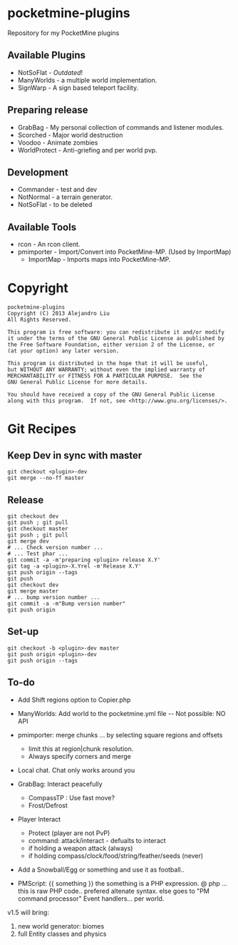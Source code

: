 pocketmine-plugins
==================

Repository for my PocketMine plugins

## Available Plugins

* NotSoFlat - *Outdated*!
* ManyWorlds - a multiple world implementation.
* SignWarp - A sign based teleport facility.

## Preparing release

* GrabBag - My personal collection of commands and listener modules.
* Scorched - Major world destruction
* Voodoo - Animate zombies
* WorldProtect - Anti-griefing and per world pvp.

## Development

* Commander - test and dev
* NotNormal - a terrain generator.
* NotSoFlat - to be deleted

## Available Tools

* rcon - An rcon client.
* pmimporter - Import/Convert into PocketMine-MP.  (Used by ImportMap)
    * ImportMap - Imports maps into PocketMine-MP.

Copyright
=========

    pocketmine-plugins
    Copyright (C) 2013 Alejandro Liu  
    All Rights Reserved.

    This program is free software: you can redistribute it and/or modify
    it under the terms of the GNU General Public License as published by
    the Free Software Foundation, either version 2 of the License, or
    (at your option) any later version.

    This program is distributed in the hope that it will be useful,
    but WITHOUT ANY WARRANTY; without even the implied warranty of
    MERCHANTABILITY or FITNESS FOR A PARTICULAR PURPOSE.  See the
    GNU General Public License for more details.

    You should have received a copy of the GNU General Public License
    along with this program.  If not, see <http://www.gnu.org/licenses/>.

Git Recipes
===========

## Keep Dev in sync with master

    git checkout <plugin>-dev
    git merge --no-ff master

## Release

    git checkout dev
    git push ; git pull
    git checkout master
    git push ; git pull
    git merge dev
    # ... Check version number ...
    # ... Test phar ...
    git commit -a -m'preparing <plugin> release X.Y'
    git tag -a <plugin>-X.Yrel -m'Release X.Y'
    git push origin --tags
    git push
    git checkout dev
    git merge master
    # ... bump version number ...
    git commit -a -m"Bump version number"
    git push origin

## Set-up

    git checkout -b <plugin>-dev master
    git push origin <plugin>-dev
    git push origin --tags

To-do
-----

* Add Shift regions option to Copier.php
* ManyWorlds: Add world to the pocketmine.yml file -- Not possible: NO
  API
* pmimporter: merge chunks ... by selecting square regions and offsets
  - limit this at region|chunk resolution.
  - Always specify corners and merge
* Local chat.  Chat only works around you
* GrabBag: Interact peacefully
  - CompassTP : Use fast move?
  * Frost/Defrost
* Player Interact
  - Protect (player are not PvP)
  - command: attack/interact - defualts to interact
  - if holding a weapon attack (always)
  - if holding compass/clock/food/string/feather/seeds (never)

* Add a Snowball/Egg or something and use it as football..

* PMScript:
  {{ something }} the something is a PHP expression.
  @ php ... this is raw PHP code.. prefered altenate syntax.
  else goes to "PM command processor"
  Event handlers... per world.

v1.5 will bring:

1. new world generator: biomes
2. full Entity classes and physics
